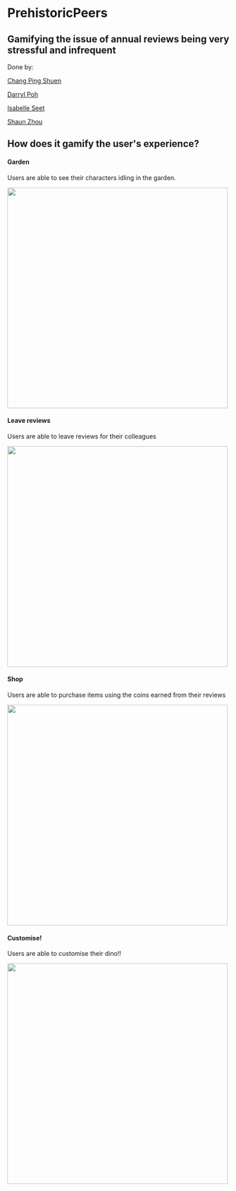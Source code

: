 # PrehistoricPeers

## Gamifying the issue of annual reviews being very stressful and infrequent

Done by: 

[Chang Ping Shuen](https://github.com/chingupingu)

[Darryl Poh](https://github.com/darrylpoh)

[Isabelle Seet](https://github.com/isabellestt)

[Shaun Zhou](https://github.com/shaunzzhou)


## How does it gamify the user's experience?

#### Garden
Users are able to see their characters idling in the garden.

<img src="https://github.com/darrylpoh/PrehistoricPeers/assets/64519963/1a9b9ceb-aea0-4efe-a29f-fe282ccefdf6" width="500">



#### Leave reviews
Users are able to leave reviews for their colleagues

<img src="https://github.com/darrylpoh/PrehistoricPeers/assets/64519963/24208d51-730f-4a89-bcab-9637259fd809" width="500">

#### Shop
Users are able to purchase items using the coins earned from their reviews

<img src="https://github.com/darrylpoh/PrehistoricPeers/assets/64519963/478c3237-0228-4d81-aa71-f4815886162a" width="500">


#### Customise!
Users are able to customise their dino!!

<img src="https://github.com/darrylpoh/PrehistoricPeers/assets/64519963/3e5392f1-f310-4658-a224-7c70a9d9c397" width="500">

